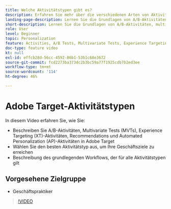```yaml
---
title: Welche Aktivitätstypen gibt es?
description: Erfahren Sie mehr über die verschiedenen Arten von Aktivitäten in Adobe Target und darüber, wie diese zur Erreichung Ihrer Ziele beitragen können.
landing-page-description: Lernen Sie die Grundlagen von A/B-Aktivitäten, multivariaten Tests, Experience Targeting-Aktivitäten, Recommendations und Aktivitäten zu Automated Personalization kennen.
short-description: Lernen Sie die Grundlagen von A/B-Aktivitäten, multivariaten Tests, Experience Targeting-Aktivitäten, Recommendations und Aktivitäten zu Automated Personalization kennen.
role: User
level: Beginner
topic: Personalization
feature: Activities, A/B Tests, Multivariate Tests, Experience Targeting, Recommendations, Automated Personalization, Visual Experience Composer (VEC)
doc-type: feature video
kt: null
exl-id: effcb28d-56cc-4592-86b1-53b1c68e3672
source-git-commit: fcd2273ba373dc2b3bc59a77f1925cdb7b2ed3ee
workflow-type: tm+mt
source-wordcount: '114'
ht-degree: 46%

---
```


# Adobe Target-Aktivitätstypen

In diesem Video erfahren Sie, wie Sie:

* Beschreiben Sie A/B-Aktivitäten, Multivariate Tests (MVTs), Experience Targeting (XT)-Aktivitäten, Recommendations und Automated Personalization (AP)-Aktivitäten in Adobe Target
* Wählen Sie den besten Aktivitätstyp aus, um Ihre Geschäftsziele zu erreichen
* Beschreibung des grundlegenden Workflows, der für alle Aktivitätstypen gilt

## Vorgesehene Zielgruppe

* Geschäftspraktiker

>[!VIDEO](https://video.tv.adobe.com/v/17386/?quality=12)
